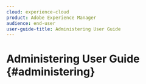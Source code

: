 ```yaml
---
cloud: experience-cloud
product: Adobe Experience Manager
audience: end-user
user-guide-title: Administering User Guide
---
```


# Administering User Guide {#administering}


